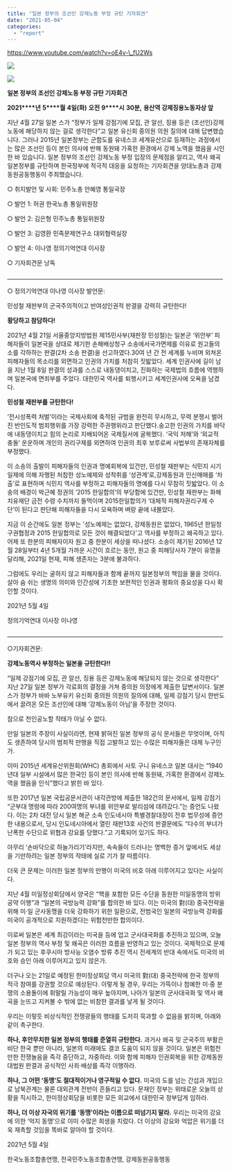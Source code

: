 ```yaml
---
title: "일본 정부의 조선인 강제노동 부정 규탄 기자회견"
date: "2021-05-04"
categories: 
  - "report"
---
```


https://www.youtube.com/watch?v=oE4v-\_fU2Ws

![](https://womenandwar.net/kr/wp-content/uploads/2021/05/DSC00169-1024x576.jpg)

![](https://womenandwar.net/kr/wp-content/uploads/2021/05/DSC00170-1024x576.jpg)

**일본 정부의 조선인 강제노동 부정 규탄 기자회견**

**2021****년** **5****월** **4****일****(****화****)** **오전** **9****시** **30****분****,** **용산역 강제징용노동자상 앞**

지난 4월 27일 일본 스가 “정부가 일제 강점기에 모집, 관 알선, 징용 등은 (조선인)강제 노동에 해당하지 않는 걸로 생각한다”고 일본 유신회 중의원 의원 질의에 대해 답변했습니다. 그러나 2015년 일본정부는 군함도를 유네스코 세계유산으로 등재하는 과정에서는 많은 조선인 등이 본인 의사에 반해 동원돼 가혹한 환경에서 강제 노역을 했음을 시인한 바 있습니다. 일본 정부의 조선인 강제노동 부정 입장의 문제점을 알리고, 역사 왜곡일본정부를 규탄하며 한국정부에 적극적 대응을 요청하는 기자회견을 양대노총과 강제동원공동행동이 주최했습니다.

○ 취지발언 및 사회: 민주노총 안혜영 통일국장

○ 발언 1: 허권 한국노총 통일위원장

○ 발언 2: 김은형 민주노총 통일위원장

○ 발언 3: 김영환 민족문제연구소 대외협력실장

○ 발언 4: 이나영 정의기억연대 이사장

○ 기자회견문 낭독

\_\_\_\_\_\_\_\_\_\_\_\_\_\_\_\_\_\_\_\_\_\_\_\_\_\_\_\_\_\_\_\_\_\_\_\_\_\_\_\_\_\_\_\_\_\_\_\_\_\_\_\_\_\_\_\_\_\_\_\_\_\_\_\_\_\_\_\_\_\_\_\_\_\_\_\_\_\_

○ 정의기억연대 이나영 이사장 발언문:

민성철 재판부의 군국주의적이고 반여성인권적 판결을 강력히 규탄한다!

**황당하고 참담하다!**

2021년 4월 21일 서울중앙지방법원 제15민사부(재판장 민성철)는 일본군 ‘위안부’ 피해자들이 일본국을 상대로 제기한 손해배상청구 소송에서국가면제를 이유로 원고들의 소를 각하하는 판결(2차 소송 판결)을 선고하였다.30여 년 간 전 세계를 누비며 외쳐온 피해자들의 목소리를 외면하고 인권의 가치를 처참히 짓밟았다. 세계 인권사에 길이 남을 지난 1월 8일 판결의 성과를 스스로 내동댕이치고, 진화하는 국제법의 흐름에 역행하며 일본국에 면죄부를 주었다. 대한민국 역사를 퇴행시키고 세계인권사에 오욕을 남겼다.

**민성철 재판부를 규탄한다!**

‘전시성폭력 처벌’이라는 국제사회에 축적된 규범을 완전히 무시하고, 무력 분쟁시 벌어진 반인도적 범죄행위를 가장 강력한 주권행위라고 판단했다.숭고한 인권의 가치를 바닥에 내동댕이치고 힘의 논리로 지배되어온 국제질서에 굴복했다. ‘국익 저해’와 ‘외교적 충돌’ 운운하며 개인의 권리구제를 외면하여 인권의 최후 보루로써 사법부의 존재자체를 부정했다.

이 소송의 출발이 피해자들의 인권과 명예회복에 있건만, 민성철 재판부는 식민지 시기 일제에 의해 자행된 처참한 성노예제와 성착취를 ‘성관계’로,강제동원과 인신매매를 ‘차출’로 표현하며 식민지 역사를 부정하고 피해자들의 명예를 다시 무참히 짓밟았다. 이 소송의 배경이 박근혜 정권의 ‘2015 한일합의’의 부당함에 있건만, 민성철 재판부는 화해치유재단 금전 수령 수치까지 들먹이며 2015한일합의가 ‘대체적 피해자권리구제 수단’이 된다고 판단해 피해자들을 다시 모욕하며 벼랑 끝에 내몰았다.

지금 이 순간에도 일본 정부는 '성노예제는 없었다, 강제동원은 없었다, 1965년 한일청구권협정과 2015 한일합의로 모든 것이 해결되었다'고 역사를 부정하고 왜곡하고 있다. 어제 또 한분의 피해자이자 원고 중 한분이 세상을 떠나셨다. 소송이 제기된 2016년 12월 28일부터 4년 5개월 가까운 시간이 흐르는 동안, 원고 중 피해당사자 7분이 유명을 달리해, 2021일 현재, 피해 생존자는 3분에 불과하다.

그럼에도 우리는 굴하지 않고 피해자들과 함께 끝까지 일본정부의 책임을 물을 것이다. 살아 숨 쉬는 생명의 의미와 인간성에 기초한 보편적인 인권과 평화의 중요성을 다시 확인할 것이다.

2021년 5월 4일

정의기억연대 이사장 이나영

\_\_\_\_\_\_\_\_\_\_\_\_\_\_\_\_\_\_\_\_\_\_\_\_\_\_\_\_\_\_\_\_\_\_\_\_\_\_\_\_\_\_\_\_\_\_\_\_\_\_\_\_\_\_\_\_\_\_\_\_\_\_\_\_\_\_\_\_\_\_\_\_\_\_\_\_\_\_

○기자회견문:

**강제노동역사 부정하는 일본을 규탄한다!!**

“일제 강점기에 모집, 관 알선, 징용 등은 강제노동에 해당되지 않는 것으로 생각한다” 지난 27일 일본 정부가 각료회의 결정을 거쳐 중의원 의장에게 제출한 답변서이다. 일본 스가 정부가 바바 노부유키 유신회 중의원 의원의 질의에 대해, 일제 강점기 당시 한반도에서 끌려온 모든 조선인에 대해 ‘강제노동이 아님’을 주장한 것이다.

참으로 천인공노할 작태가 아닐 수 없다.

만일 일본의 주장이 사실이라면, 현재 밝혀진 일본 정부의 공식 문서들은 무엇이며, 아직도 생존하여 당시의 범죄적 만행을 직접 고발하고 있는 수많은 피해자들은 대체 누구인가.

이미 2015년 세계유산위원회(WHC) 총회에서 사토 구니 유네스코 일본 대사는 “1940년대 일부 시설에서 많은 한국인 등이 본인 의사에 반해 동원돼, 가혹한 환경에서 강제노역을 했음을 인식”했다고 밝힌 바 있다.

또한 2017년 일본 국립공문서관이 내각관방에 제출한 182건의 문서에서, 일제 강점기 “군부대 명령에 따라 200여명의 부녀를 위안부로 발리섬에 데려갔다.”는 증언도 나왔다. 이는 2차 대전 당시 일본 해군 소속 인도네시아 특별경찰대장이 전후 법무성에 증언한 내용으로서, 당시 인도네시아에서 열린 재판13호 사건의 판결문에도 “다수의 부녀가 난폭한 수단으로 위협과 강요를 당했다.”고 기록되어 있기도 하다.

아무리 ‘손바닥으로 하늘가리기’라지만, 속속들이 드러나는 명백한 증거 앞에서도 세상을 기만하려는 일본 정부의 작태에 실로 기가 찰 따름이다.

더욱 큰 문제는 이러한 일본 정부의 만행이 미국의 비호 아래 이루어지고 있다는 사실이다.

지난 4월 미일정상회담에서 양국은 “핵을 포함한 모든 수단을 동원한 미일동맹의 방위공약 이행”과 “일본의 국방능력 강화”를 합의한 바 있다. 이는 미국의 對(대) 중국전략을 위해 미·일 군사동맹을 더욱 강화하기 위한 일환으로, 전범국인 일본의 국방능력 강화를 미국이 공개적으로 지원하겠다는 위험천만한 합의이다.

이로써 일본은 세계 최강이라는 미국을 등에 업고 군사대국화를 추진하고 있으며, 오늘 일본 정부의 역사 부정 및 왜곡은 이러한 흐름을 반영하고 있는 것이다. 국제적으로 문제가 되고 있는 후쿠시마 방사능 오염수 방류 추진 역시 전세계의 반대 속에서도 미국의 비호와 승인 아래 이루어지고 있지 않은가.

더구나 오는 21일로 예정된 한미정상회담 역시 미국의 對(대) 중국전략에 한국 정부의 적극 참여를 강권할 것으로 예상된다. 이렇게 될 경우, 우리는 가뜩이나 첨예한 미·중 분쟁의 소용돌이에 휘말릴 가능성이 매우 높아지며, 나아가 일본의 군사대국화 및 역사 왜곡을 눈뜨고 지켜볼 수 밖에 없는 비참한 결과를 낳게 될 것이다.

우리는 이렇듯 비상식적인 전쟁광들의 행태를 도저히 묵과할 수 없음을 밝히며, 아래와 같이 촉구한다.

**하나, 후안무치한 일본 정부의 행태를 준열히 규탄한다.** 과거사 왜곡 및 군국주의 부활은 비단 한국 뿐만 아니라, 일본의 미래에도 결코 도움이 되지 않을 것이다. 일본은 위험천만한 전쟁놀음을 즉각 중단하고, 자중하라. 이와 함께 피해자 인권회복을 위한 강제동원 대법원 판결과 공식적인 사죄·배상를 즉각 이행하라.

**하나, 그 어떤 ‘동맹’도 절대적이거나 영구적일 수 없다.** 미국의 도를 넘는 간섭과 개입으로 남북관계는 물론 대외관계 전반이 흔들리고 있다. 문재인 정부는 위태로운 오늘의 상황을 직시하고, 한미정상회담을 비롯한 모든 외교에서 대한민국 정부답게 임하라.

**하나, 더 이상 자국의 위기를 ‘동맹’이라는 이름으로 떠넘기지 말라.** 우리는 미국의 강요에 의한 ‘억지 동맹’으로 이미 수많은 희생을 치렀다. 더 이상의 강요와 억압은 위기를 더욱 재촉할 것임을 똑바로 알아야 할 것이다.

2021년 5월 4일

한국노동조합총연맹, 전국민주노동조합총연맹, 강제동원공동행동
